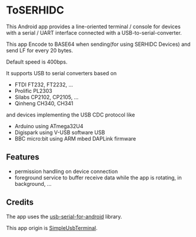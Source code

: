 # ToSERHIDC

This Android app provides a line-oriented terminal / console for devices with a serial / UART interface connected with a USB-to-serial-converter.

This app Encode to BASE64 when sending(for using SERHIDC Devices) and send LF for every 20 bytes.

Default speed is 400bps. 

It supports USB to serial converters based on
- FTDI FT232, FT2232, ...
- Prolific PL2303
- Silabs CP2102, CP2105, ...
- Qinheng CH340, CH341

and devices implementing the USB CDC protocol like
- Arduino using ATmega32U4
- Digispark using V-USB software USB
- BBC micro:bit using ARM mbed DAPLink firmware

## Features

- permission handling on device connection
- foreground service to buffer receive data while the app is rotating, in background, ...

## Credits

The app uses the [usb-serial-for-android](https://github.com/mik3y/usb-serial-for-android) library.

This app origin is [SimpleUsbTerminal](https://github.com/kai-morich/SimpleUsbTerminal).
